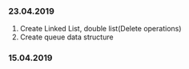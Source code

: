 ### 23.04.2019
1. Create Linked List, double list(Delete operations)
2. Create queue data structure

### 15.04.2019
